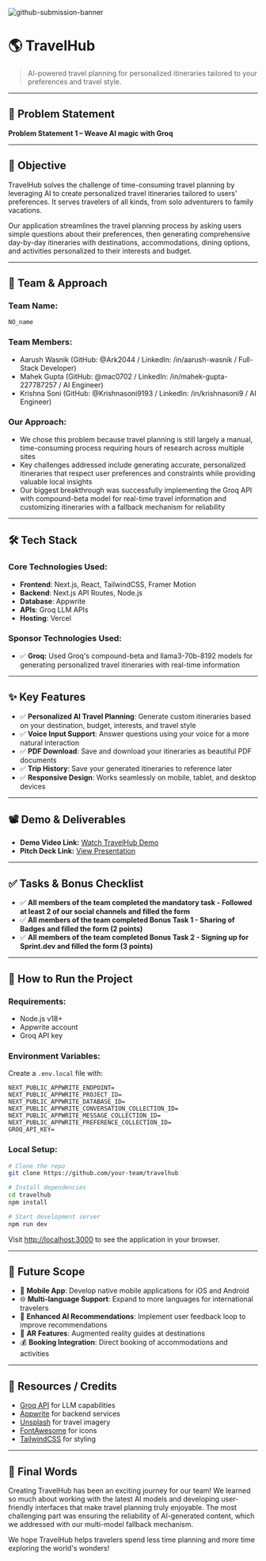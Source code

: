 ![github-submission-banner](https://github.com/user-attachments/assets/a1493b84-e4e2-456e-a791-ce35ee2bcf2f)

# 🌎 TravelHub

> AI-powered travel planning for personalized itineraries tailored to your preferences and travel style.

---

## 📌 Problem Statement

**Problem Statement 1 – Weave AI magic with Groq**

---

## 🎯 Objective

TravelHub solves the challenge of time-consuming travel planning by leveraging AI to create personalized travel itineraries tailored to users' preferences. It serves travelers of all kinds, from solo adventurers to family vacations.

Our application streamlines the travel planning process by asking users simple questions about their preferences, then generating comprehensive day-by-day itineraries with destinations, accommodations, dining options, and activities personalized to their interests and budget.

---

## 🧠 Team & Approach

### Team Name:

`NO_name`

### Team Members:

- Aarush Wasnik (GitHub: @Ark2044 / LinkedIn: /in/aarush-wasnik / Full-Stack Developer)
- Mahek Gupta (GitHub: @mac0702 / LinkedIn: /in/mahek-gupta-227787257 / AI Engineer)
- Krishna Soni (GitHub: @Krishnasoni9193 / LinkedIn: /in/krishnasoni9 / AI Engineer)

### Our Approach:

- We chose this problem because travel planning is still largely a manual, time-consuming process requiring hours of research across multiple sites
- Key challenges addressed include generating accurate, personalized itineraries that respect user preferences and constraints while providing valuable local insights
- Our biggest breakthrough was successfully implementing the Groq API with compound-beta model for real-time travel information and customizing itineraries with a fallback mechanism for reliability

---

## 🛠️ Tech Stack

### Core Technologies Used:

- **Frontend**: Next.js, React, TailwindCSS, Framer Motion
- **Backend**: Next.js API Routes, Node.js
- **Database**: Appwrite
- **APIs**: Groq LLM APIs
- **Hosting**: Vercel

### Sponsor Technologies Used:

- ✅ **Groq:** Used Groq's compound-beta and llama3-70b-8192 models for generating personalized travel itineraries with real-time information
---

## ✨ Key Features

- ✅ **Personalized AI Travel Planning**: Generate custom itineraries based on your destination, budget, interests, and travel style
- ✅ **Voice Input Support**: Answer questions using your voice for a more natural interaction
- ✅ **PDF Download**: Save and download your itineraries as beautiful PDF documents
- ✅ **Trip History**: Save your generated itineraries to reference later
- ✅ **Responsive Design**: Works seamlessly on mobile, tablet, and desktop devices

---

## 📽️ Demo & Deliverables

- **Demo Video Link:** [Watch TravelHub Demo](https://drive.google.com/drive/folders/1DYfQhKvkBqwrlRrLUZXK54FgHopIYP2_?usp=drive_link)
- **Pitch Deck Link:** [View Presentation](https://drive.google.com/drive/folders/1DYfQhKvkBqwrlRrLUZXK54FgHopIYP2_?usp=drive_link)

---

## ✅ Tasks & Bonus Checklist

- ✅ **All members of the team completed the mandatory task - Followed at least 2 of our social channels and filled the form**
- ✅ **All members of the team completed Bonus Task 1 - Sharing of Badges and filled the form (2 points)**
- ✅ **All members of the team completed Bonus Task 2 - Signing up for Sprint.dev and filled the form (3 points)**

---

## 🧪 How to Run the Project

### Requirements:

- Node.js v18+
- Appwrite account
- Groq API key

### Environment Variables:

Create a `.env.local` file with:

```
NEXT_PUBLIC_APPWRITE_ENDPOINT=
NEXT_PUBLIC_APPWRITE_PROJECT_ID=
NEXT_PUBLIC_APPWRITE_DATABASE_ID=
NEXT_PUBLIC_APPWRITE_CONVERSATION_COLLECTION_ID=
NEXT_PUBLIC_APPWRITE_MESSAGE_COLLECTION_ID=
NEXT_PUBLIC_APPWRITE_PREFERENCE_COLLECTION_ID=
GROQ_API_KEY=
```

### Local Setup:

```bash
# Clone the repo
git clone https://github.com/your-team/travelhub

# Install dependencies
cd travelhub
npm install

# Start development server
npm run dev
```

Visit [http://localhost:3000](http://localhost:3000) to see the application in your browser.

---

## 🧬 Future Scope

- 📱 **Mobile App**: Develop native mobile applications for iOS and Android
- 🌐 **Multi-language Support**: Expand to more languages for international travelers
- 🧠 **Enhanced AI Recommendations**: Implement user feedback loop to improve recommendations
- 🌟 **AR Features**: Augmented reality guides at destinations
- 💰 **Booking Integration**: Direct booking of accommodations and activities

---

## 📎 Resources / Credits

- [Groq API](https://groq.com) for LLM capabilities
- [Appwrite](https://appwrite.io) for backend services
- [Unsplash](https://unsplash.com) for travel imagery
- [FontAwesome](https://fontawesome.com) for icons
- [TailwindCSS](https://tailwindcss.com) for styling

---

## 🏁 Final Words

Creating TravelHub has been an exciting journey for our team! We learned so much about working with the latest AI models and developing user-friendly interfaces that make travel planning truly enjoyable. The most challenging part was ensuring the reliability of AI-generated content, which we addressed with our multi-model fallback mechanism.

We hope TravelHub helps travelers spend less time planning and more time exploring the world's wonders!
